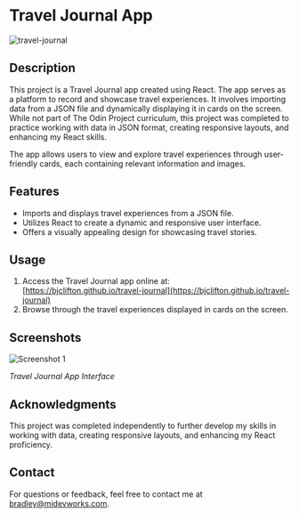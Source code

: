 # Travel Journal App

![travel-journal](https://github.com/bjclifton/travel-journal/assets/103290555/1175c753-882f-4a7b-a136-e2aa16f4979c)

## Description

This project is a Travel Journal app created using React. The app serves as a platform to record and showcase travel experiences. It involves importing data from a JSON file and dynamically displaying it in cards on the screen. While not part of The Odin Project curriculum, this project was completed to practice working with data in JSON format, creating responsive layouts, and enhancing my React skills.

The app allows users to view and explore travel experiences through user-friendly cards, each containing relevant information and images.

## Features

- Imports and displays travel experiences from a JSON file.
- Utilizes React to create a dynamic and responsive user interface.
- Offers a visually appealing design for showcasing travel stories.

## Usage

1. Access the Travel Journal app online at: [https://bjclifton.github.io/travel-journal](https://bjclifton.github.io/travel-journal)
2. Browse through the travel experiences displayed in cards on the screen.

## Screenshots

![Screenshot 1](https://github.com/bjclifton/travel-journal/assets/103290555/1175c753-882f-4a7b-a136-e2aa16f4979c)

*Travel Journal App Interface*

## Acknowledgments

This project was completed independently to further develop my skills in working with data, creating responsive layouts, and enhancing my React proficiency.

## Contact

For questions or feedback, feel free to contact me at bradley@midevworks.com.
